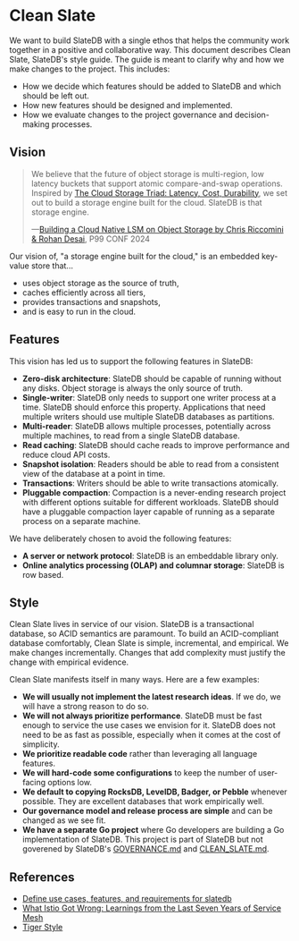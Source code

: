 # Clean Slate

We want to build SlateDB with a single ethos that helps the community work together in a positive and collaborative way. This document describes Clean Slate, SlateDB's style guide. The guide is meant to clarify why and how we make changes to the project. This includes:

- How we decide which features should be added to SlateDB and which should be left out.
- How new features should be designed and implemented.
- How we evaluate changes to the project governance and decision-making processes.

## Vision

> We believe that the future of object storage is multi-region, low latency buckets that support atomic compare-and-swap operations. Inspired by [The Cloud Storage Triad: Latency, Cost, Durability](https://materializedview.io/p/cloud-storage-triad-latency-cost-durability), we set out to build a storage engine built for the cloud. SlateDB is that storage engine.
>
> &mdash;[Building a Cloud Native LSM on Object Storage by Chris Riccomini & Rohan Desai](https://www.youtube.com/watch?v=8L_4kWhdzNc), P99 CONF 2024

Our vision of, "a storage engine built for the cloud," is an embedded key-value store that...

- uses object storage as the source of truth,
- caches efficiently across all tiers,
- provides transactions and snapshots,
- and is easy to run in the cloud.

## Features

This vision has led us to support the following features in SlateDB:

- **Zero-disk architecture**: SlateDB should be capable of running without any disks. Object storage is always the only source of truth.
- **Single-writer**: SlateDB only needs to support one writer process at a time. SlateDB should enforce this property. Applications that need multiple writers should use multiple SlateDB databases as partitions.
- **Multi-reader**: SlateDB allows multiple processes, potentially across multiple machines, to read from a single SlateDB database.
- **Read caching**: SlateDB should cache reads to improve performance and reduce cloud API costs.
- **Snapshot isolation**: Readers should be able to read from a consistent view of the database at a point in time.
- **Transactions**: Writers should be able to write transactions atomically.
- **Pluggable compaction**: Compaction is a never-ending research project with different options suitable for different workloads. SlateDB should have a pluggable compaction layer capable of running as a separate process on a separate machine.

We have deliberately chosen to avoid the following features:

- **A server or network protocol**: SlateDB is an embeddable library only.
- **Online analytics processing (OLAP) and columnar storage**: SlateDB is row based.

## Style

Clean Slate lives in service of our vision. SlateDB is a transactional database, so ACID semantics are paramount. To build an ACID-compliant database comfortably, Clean Slate is simple, incremental, and empirical. We make changes incrementally. Changes that add complexity must justify the change with empirical evidence.

Clean Slate manifests itself in many ways. Here are a few examples:

- **We will usually not implement the latest research ideas**. If we do, we will have a strong reason to do so.
- **We will not always prioritize performance**. SlateDB must be fast enough to service the use cases we envision for it. SlateDB does not need to be as fast as possible, especially when it comes at the cost of simplicity.
- **We prioritize readable code** rather than leveraging all language features.
- **We will hard-code some configurations** to keep the number of user-facing options low.
- **We default to copying RocksDB, LevelDB, Badger, or Pebble** whenever possible. They are excellent databases that work empirically well.
- **Our governance model and release process are simple** and can be changed as we see fit.
- **We have a separate Go project** where Go developers are building a Go implementation of SlateDB. This project is part of SlateDB but not goverened by SlateDB's [GOVERNANCE.md](GOVERNANCE.md) and [CLEAN_SLATE.md](CLEAN_SLATE.md).

## References

- [Define use cases, features, and requirements for slatedb](https://github.com/slatedb/slatedb/issues/20)
- [What Istio Got Wrong: Learnings from the Last Seven Years of Service Mesh](https://youtu.be/XW10IpsTmH8?si=8DCg3BdFdGdfbmTe)
- [Tiger Style](https://github.com/tigerbeetle/tigerbeetle/blob/main/docs/TIGER_STYLE.md)
